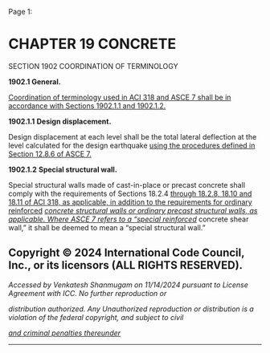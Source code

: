 Page 1:

# CHAPTER 19 CONCRETE

 SECTION 1902
 COORDINATION OF TERMINOLOGY


**1902.1 General.**

[Coordination of terminology used in ACI 318 and ASCE 7 shall be in accordance with Sections 1902.1.1 and 1902.1.2.](http://codes.iccsafe.org/#VACC2021P1_Ch35_PromACI_RefStd318_19)

**1902.1.1** **Design displacement.**

Design displacement at each level shall be the total lateral deflection at the level calculated for the design earthquake
[using the procedures defined in Section 12.8.6 of ASCE 7.](http://codes.iccsafe.org/#VACC2021P1_Ch35_PromASCE_SEI_RefStd7_16_with_Supplement_1)

**1902.1.2** **Special structural wall.**

Special structural walls made of cast-in-place or precast concrete shall comply with the requirements of Sections 18.2.4
[through 18.2.8, 18.10 and 18.11 of ACI 318, as applicable, in addition to the requirements for ordinary reinforced](http://codes.iccsafe.org/#VACC2021P1_Ch35_PromACI_RefStd318_19)
_[concrete structural walls or ordinary precast structural walls, as applicable. Where ASCE 7 refers to a “special reinforced](http://codes.iccsafe.org/#VACC2021P1_Ch35_PromASCE_SEI_RefStd7_16_with_Supplement_1)_
concrete shear wall,” it shall be deemed to mean a “special structural wall.”

## Copyright © 2024 International Code Council, Inc., or its licensors (ALL RIGHTS RESERVED).

_Accessed by Venkatesh Shanmugam on 11/14/2024 pursuant to License Agreement with ICC. No further reproduction or_

_distribution authorized. Any Unauthorized reproduction or distribution is a violation of the federal copyright, and subject to civil_

_[and criminal penalties thereunder](http://codes.iccsafe.org/content/VACC2021P1/chapter-19-concrete#VACC2021P1_Ch19_Sec1902)_


-----



